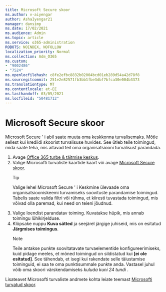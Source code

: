 ```yaml
---
title: Microsoft Secure skoor
ms.author: v-aiyengar
author: AshaIyengar21
manager: dansimp
ms.date: 17/02/2021
ms.audience: Admin
ms.topic: article
ms.service: o365-administration
ROBOTS: NOINDEX, NOFOLLOW
localization_priority: Normal
ms.collection: Adm_O365
ms.custom:
- "9002486"
- "7524"
ms.openlocfilehash: c8fe2efbc8832b02004bcd01eb289d54a42d78f8
ms.sourcegitcommit: 251e2e82571fb3bb1fbe3dbf7bfca30e004b3373
ms.translationtype: MT
ms.contentlocale: et-EE
ms.lasthandoff: 03/05/2021
ms.locfileid: "50481712"
---
```

# <a name="microsoft-secure-score"></a>Microsoft Secure skoor

Microsoft Secure ' i abil saate muuta oma keskkonna turvalisemaks. Mõtle sellest kui krediidi skoorist turvalisuse huvides. See ütleb teile toimingud, mida saate teha, mis aitavad teil oma organisatsiooni turvalisust parandada.

1. Avage [Office 365 turbe & täitmise keskus](https://go.microsoft.com/fwlink/p/?linkid=2077143).
1. Valige Microsofti turvaliste kaartide kaart või avage [Microsoft Secure skoor](https://go.microsoft.com/fwlink/?linkid=2099589).
    > [!TIP]
    >  Valige lehel Microsoft Secure ' i Keskmine ülevaade oma organisatsiooniskeemi turvamiseks soovituste parandamise toimingud. Tabelis saate valida filtri või rühma, et kiiresti tuvastada toimingud, mis võivad olla paremad, kui need on teieni jõudnud.
1. Valige loendist parandatav toiming. Kuvatakse hüpik, mis annab toimingu lühikirjelduse.
1. Klõpsake nuppu **Kuva sätted** ja seejärel järgige juhiseid, mis on esitatud **Järgmises toimingus**.
    > [!NOTE]
    > Teile antakse punkte soovitatavate turvaelementide konfigureerimiseks, kuid pidage meeles, et mõned toimingud on sildistatud kui **[ei ole esitatud]**. See tähendab, et isegi kui rakendate selle täiustamise toiminguid, ei saa te oma punktisummale punkte anda. Vastasel juhul võib oma skoori värskendamiseks *kuluda kuni 24 tundi* .

Lisateavet Microsofti turvaliste andmete kohta leiate teemast [Microsofti turvatud skoor](https://go.microsoft.com/fwlink/?linkid=2103077).